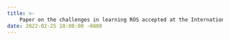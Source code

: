 ```yaml
---
title: >-
    Paper on the challenges in learning ROS accepted at the International Workshop on Robotics Software Engineering (RoSE).
date: 2022-02-25 10:00:00 -0800
---
```

